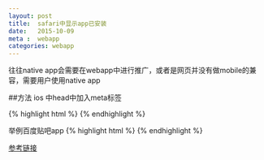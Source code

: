 ```yaml
---
layout: post
title:  safari中显示app已安装
date:   2015-10-09
meta :  webapp
categories: webapp
---
```


往往native app会需要在webapp中进行推广，或者是网页并没有做mobile的兼容，需要用户使用native app

##方法
ios 中head中加入meta标签

{% highlight html %}
  <meta name='apple-itunes-app' content='app-id=你的APP-ID'>
{% endhighlight %}

举例百度贴吧app
{% highlight html %}
  <meta name='apple-itunes-app' content='app-id=477927812'>
{% endhighlight %}

[参考链接](http://www.baidufe.com/item/cc592a4b3382eed8ec6e.html)